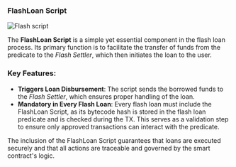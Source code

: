 ### FlashLoan Script

![Flash script](https://github.com/user-attachments/assets/4ae652f9-7c4a-4901-a0ba-d7a932f90d84)


The **FlashLoan Script** is a simple yet essential component in the flash loan process. Its primary function is to facilitate the transfer of funds from the predicate to the *Flash Settler*, which then initiates the loan to the user. 

### Key Features:
- **Triggers Loan Disbursement**: The script sends the borrowed funds to the *Flash Settler*, which ensures proper handling of the loan.
- **Mandatory in Every Flash Loan**: Every flash loan must include the FlashLoan Script, as its bytecode hash is stored in the flash loan predicate and is checked during the TX. This serves as a validation step to ensure only approved transactions can interact with the predicate.

The inclusion of the FlashLoan Script guarantees that loans are executed securely and that all actions are traceable and governed by the smart contract's logic.
